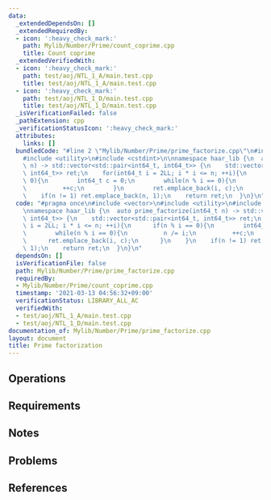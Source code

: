 ```yaml
---
data:
  _extendedDependsOn: []
  _extendedRequiredBy:
  - icon: ':heavy_check_mark:'
    path: Mylib/Number/Prime/count_coprime.cpp
    title: Count coprime
  _extendedVerifiedWith:
  - icon: ':heavy_check_mark:'
    path: test/aoj/NTL_1_A/main.test.cpp
    title: test/aoj/NTL_1_A/main.test.cpp
  - icon: ':heavy_check_mark:'
    path: test/aoj/NTL_1_D/main.test.cpp
    title: test/aoj/NTL_1_D/main.test.cpp
  _isVerificationFailed: false
  _pathExtension: cpp
  _verificationStatusIcon: ':heavy_check_mark:'
  attributes:
    links: []
  bundledCode: "#line 2 \"Mylib/Number/Prime/prime_factorize.cpp\"\n#include <vector>\n\
    #include <utility>\n#include <cstdint>\n\nnamespace haar_lib {\n  auto prime_factorize(int64_t\
    \ n) -> std::vector<std::pair<int64_t, int64_t>> {\n    std::vector<std::pair<int64_t,\
    \ int64_t>> ret;\n    for(int64_t i = 2LL; i * i <= n; ++i){\n      if(n % i ==\
    \ 0){\n        int64_t c = 0;\n        while(n % i == 0){\n          n /= i;\n\
    \          ++c;\n        }\n        ret.emplace_back(i, c);\n      }\n    }\n\
    \    if(n != 1) ret.emplace_back(n, 1);\n    return ret;\n  }\n}\n"
  code: "#pragma once\n#include <vector>\n#include <utility>\n#include <cstdint>\n\
    \nnamespace haar_lib {\n  auto prime_factorize(int64_t n) -> std::vector<std::pair<int64_t,\
    \ int64_t>> {\n    std::vector<std::pair<int64_t, int64_t>> ret;\n    for(int64_t\
    \ i = 2LL; i * i <= n; ++i){\n      if(n % i == 0){\n        int64_t c = 0;\n\
    \        while(n % i == 0){\n          n /= i;\n          ++c;\n        }\n  \
    \      ret.emplace_back(i, c);\n      }\n    }\n    if(n != 1) ret.emplace_back(n,\
    \ 1);\n    return ret;\n  }\n}\n"
  dependsOn: []
  isVerificationFile: false
  path: Mylib/Number/Prime/prime_factorize.cpp
  requiredBy:
  - Mylib/Number/Prime/count_coprime.cpp
  timestamp: '2021-03-13 04:56:32+09:00'
  verificationStatus: LIBRARY_ALL_AC
  verifiedWith:
  - test/aoj/NTL_1_A/main.test.cpp
  - test/aoj/NTL_1_D/main.test.cpp
documentation_of: Mylib/Number/Prime/prime_factorize.cpp
layout: document
title: Prime factorization
---
```


## Operations

## Requirements

## Notes

## Problems

## References
